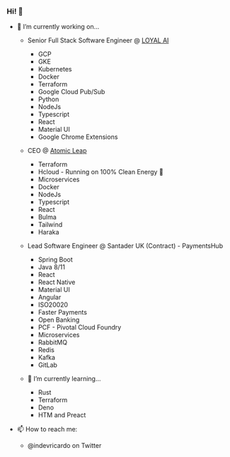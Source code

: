 ### Hi! 👋


- 🔭 I’m currently working on...
  -  Senior Full Stack Software Engineer @ <a href="https://loyal.ai" target="_blank">LOYAL AI</a>
      - GCP
      - GKE
      - Kubernetes
      - Docker
      - Terraform
      - Google Cloud Pub/Sub
      - Python
      - NodeJs
      - Typescript
      - React
      - Material UI
      - Google Chrome Extensions
 
  -  CEO @ <a href="https://atomicleap.com" target="_blank">Atomic Leap</a>
      - Terraform
      - Hcloud - Running on 100% Clean Energy 🌱
      - Microservices
      - Docker
      - NodeJs
      - Typescript
      - React
      - Bulma 
      - Tailwind
      - Haraka

  -  Lead Software Engineer @ Santader UK (Contract) - PaymentsHub
      - Spring Boot
      - Java 8/11
      - React
      - React Native
      - Material UI
      - Angular
      - ISO20020
      - Faster Payments
      - Open Banking
      - PCF - Pivotal Cloud Foundry
      - Microservices
      - RabbitMQ
      - Redis
      - Kafka
      - GitLab
   
  - 🌱 I’m currently learning... 
    - Rust
    - Terraform
    - Deno
    - HTM and Preact

- 📫 How to reach me:
  -   @indevricardo on Twitter
<!--
**ricardo-ribeiro/ricardo-ribeiro** is a ✨ _special_ ✨ repository because its `README.md` (this file) appears on your GitHub profile.

Here are some ideas to get you started:

- 🔭 I’m currently working on ...
- 🌱 I’m currently learning ...
- 👯 I’m looking to collaborate on ...
- 🤔 I’m looking for help with ...
- 💬 Ask me about ...
- 📫 How to reach me: ...
- 😄 Pronouns: ...
- ⚡ Fun fact: ...
-->
